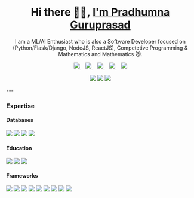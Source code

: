 <p align="center">
  <h1 align='center'>Hi there 👋🏻, <a href="https://theghoul27.github.io/PortfolioSimple/">I'm Pradhumna Guruprasad</a></h1>
  <p align="center"> I am a ML/AI Enthusiast who is also a Software Developer focused on (Python/Flask/Django, NodeJS, ReactJS), Competetive Programming & Mathematics and Mathematics 😼.</p>
</p>

<p align='center'>
<a href="https://wa.me/9035453910" target="_blank">
  <img src="https://img.shields.io/badge/WHATSAPP-%2325D366.svg?&style=for-the-badge&logo=whatsapp&logoColor=white" />
</a>&nbsp;&nbsp;
<a href="https://twitter.com/PradhumnaGP" target="_blank">
  <img src="https://img.shields.io/badge/twitter-%231DA1F2.svg?&style=for-the-badge&logo=twitter&logoColor=white" />
</a>&nbsp;&nbsp;
<a href="https://www.linkedin.com/in/pradhumnaguruprasad/" target="_blank">
  <img src="https://img.shields.io/badge/linkedin-%230077B5.svg?&style=for-the-badge&logo=linkedin&logoColor=white" />
</a>&nbsp;&nbsp;
<a href="mailto:guruprasadpradhumna@gmail.com" target="_blank">
  <img src="https://img.shields.io/badge/email me-%23D14836.svg?&style=for-the-badge&logo=gmail&logoColor=white" />
</a>&nbsp;&nbsp;
  <img src="https://gpvc.arturio.dev/TheGhoul27" />
  
  <p align = "center">
  <img src = "https://github-readme-stats.vercel.app/api?username=TheGhoul27&show_icons=true&theme=tokyonight&line_height=27">
  <img src = "https://github-readme-stats.vercel.app/api/top-langs/?username=TheGhoul27&theme=tokyonight">
  <img src = "https://github-readme-streak-stats.herokuapp.com/?user=TheGhoul27&theme=tokyonight">
  </p>
---
</p>

<p aligh="center">
<h3>Expertise</h3>
<h4>Databases</h4>
<img src = "https://img.shields.io/badge/MySQL-005C84?style=for-the-badge&logo=mysql&logoColor=white">
<img src = "https://img.shields.io/badge/SQLite-07405E?style=for-the-badge&logo=sqlite&logoColor=white">
<img src = "https://img.shields.io/badge/MongoDB-4EA94B?style=for-the-badge&logo=mongodb&logoColor=white">
<img src = "https://img.shields.io/badge/PostgreSQL-316192?style=for-the-badge&logo=postgresql&logoColor=white">
</br>

<h4>Education</h4>
<img src = "https://img.shields.io/badge/Coursera-0056D2?style=for-the-badge&logo=Coursera&logoColor=white">
<img src = "https://img.shields.io/badge/Udemy-EC5252?style=for-the-badge&logo=Udemy&logoColor=white">
<img src = "https://img.shields.io/badge/Exercism-009CAB?style=for-the-badge&logo=exercism&logoColor=white">
</br>

<h4>Frameworks</h4>
<img src = "https://img.shields.io/badge/Babel-F9DC3E?style=for-the-badge&logo=babel&logoColor=white">
<img src = "https://img.shields.io/badge/Bootstrap-563D7C?style=for-the-badge&logo=bootstrap&logoColor=white">
<img src = "https://img.shields.io/badge/Django-092E20?style=for-the-badge&logo=django&logoColor=green">
<img src = "https://img.shields.io/badge/django%20rest-ff1709?style=for-the-badge&logo=django&logoColor=white">
<img src = "https://img.shields.io/badge/Electron-2B2E3A?style=for-the-badge&logo=electron&logoColor=9FEAF9">
<img src = "https://img.shields.io/badge/Flask-000000?style=for-the-badge&logo=flask&logoColor=white">
<img src = "https://img.shields.io/badge/Markdown-000000?style=for-the-badge&logo=markdown&logoColor=white">
<img src = "https://img.shields.io/badge/npm-CB3837?style=for-the-badge&logo=npm&logoColor=white">
<img src = "	https://img.shields.io/badge/React-20232A?style=for-the-badge&logo=react&logoColor=61DAFB">
</br>

<!--h4></!--h4>
<img src = "">
</p-->
